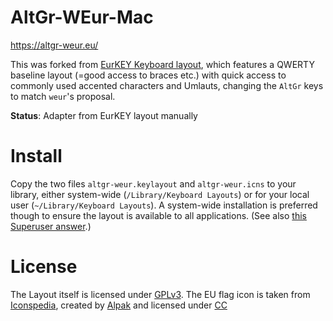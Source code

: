 AltGr-WEur-Mac
==============

https://altgr-weur.eu/

This was forked from [EurKEY Keyboard layout](http://eurkey.steffen.bruentjen.eu/), which features a QWERTY baseline layout (=good access to braces etc.) with quick access to commonly used accented characters and Umlauts, changing the `AltGr` keys to match `weur`'s proposal.

**Status**: Adapter from EurKEY layout manually


Install
=======

Copy the two files `altgr-weur.keylayout` and `altgr-weur.icns` to your library, either system-wide (`/Library/Keyboard Layouts`) or for your local user (`~/Library/Keyboard Layouts`). A system-wide installation is preferred though to ensure the layout is available to all applications. (See also [this Superuser answer](https://superuser.com/a/561613/263461).)


License
=======

The Layout itself is licensed under [GPLv3](http://www.gnu.org/licenses/gpl-3.0.html).
The EU flag icon is taken from [Iconspedia](http://www.iconspedia.com/pack/european-flags-1631/),
created by [Alpak](http://alpak.deviantart.com/) and
licensed under [CC](http://creativecommons.org/licenses/by-nc-nd/3.0)
